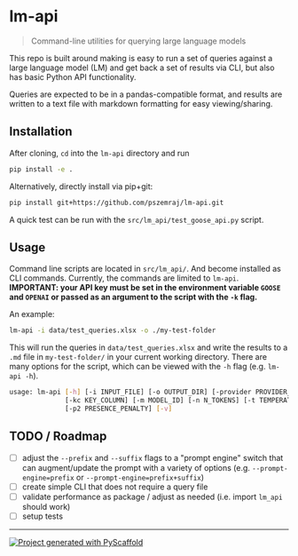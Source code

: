 <!-- These are examples of badges you might want to add to your README:
     please update the URLs accordingly

[![Built Status](https://api.cirrus-ci.com/github/<USER>/lm-api.svg?branch=main)](https://cirrus-ci.com/github/<USER>/lm-api)
[![ReadTheDocs](https://readthedocs.org/projects/lm-api/badge/?version=latest)](https://lm-api.readthedocs.io/en/stable/)
[![Coveralls](https://img.shields.io/coveralls/github/<USER>/lm-api/main.svg)](https://coveralls.io/r/<USER>/lm-api)
[![PyPI-Server](https://img.shields.io/pypi/v/lm-api.svg)](https://pypi.org/project/lm-api/)
[![Conda-Forge](https://img.shields.io/conda/vn/conda-forge/lm-api.svg)](https://anaconda.org/conda-forge/lm-api)
[![Monthly Downloads](https://pepy.tech/badge/lm-api/month)](https://pepy.tech/project/lm-api)
[![Twitter](https://img.shields.io/twitter/url/http/shields.io.svg?style=social&label=Twitter)](https://twitter.com/lm-api)
-->

# lm-api

> Command-line utilities for querying large language models

This repo is built around making is easy to run a set of queries against a large language model (LM) and get back a set of results via CLI, but also has basic Python API functionality.

Queries are expected to be in a pandas-compatible format, and results are written to a text file with markdown formatting for easy viewing/sharing.

## Installation

After cloning, `cd` into the `lm-api` directory and run

```bash
pip install -e .
```

Alternatively, directly install via pip+git:

```bash
pip install git+https://github.com/pszemraj/lm-api.git
```

A quick test can be run with the `src/lm_api/test_goose_api.py` script.

## Usage

Command line scripts are located in `src/lm_api/`. And become installed as CLI commands. Currently, the commands are limited to `lm-api`. **IMPORTANT: your API key must be set in the environment variable `GOOSE` and `OPENAI` or passed as an argument to the script with the `-k` flag.**

An example:

```bash
lm-api -i data/test_queries.xlsx -o ./my-test-folder
```

This will run the queries in `data/test_queries.xlsx` and write the results to a `.md` file in `my-test-folder/` in your current working directory. There are many options for the script, which can be viewed with the `-h` flag (e.g. `lm-api -h`).

```bash
usage: lm-api [-h] [-i INPUT_FILE] [-o OUTPUT_DIR] [-provider PROVIDER_ID] [-k KEY] [-p PREFIX] [-s SUFFIX] [-simple]
              [-kc KEY_COLUMN] [-m MODEL_ID] [-n N_TOKENS] [-t TEMPERATURE] [-f2 FREQUENCY_PENALTY]
              [-p2 PRESENCE_PENALTY] [-v]
```

## TODO / Roadmap

- [ ] adjust the `--prefix` and `--suffix` flags to a "prompt engine" switch that can augment/update the prompt with a variety of options (e.g. `--prompt-engine=prefix` or `--prompt-engine=prefix+suffix`)
- [ ] create simple CLI that does not require a query file
- [ ] validate performance as package / adjust as needed (i.e. import `lm_api` should work)
- [ ] setup tests

---

[![Project generated with PyScaffold](https://img.shields.io/badge/-PyScaffold-005CA0?logo=pyscaffold)](https://pyscaffold.org/)

